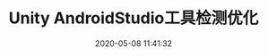 ---
title: Unity AndroidStudio工具检测优化
date: 2020-05-08 11:41:32
top: 6
categories:
- Unity优化
tags:
- Unity优化
---